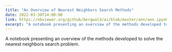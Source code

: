 ```yaml
---
title: "An Overview of Nearest Neighbors Search Methods"
date: 2022-03-30T14:00:00
link: https://nbviewer.org/github/bergwald/ai/blob/master/ann/ann.ipynb
excerpt: "A notebook presenting an overview of the methods developed to solve the nearest neighbors search problem"
---
```


A notebook presenting an overview of the methods developed to solve the nearest neighbors search problem.
